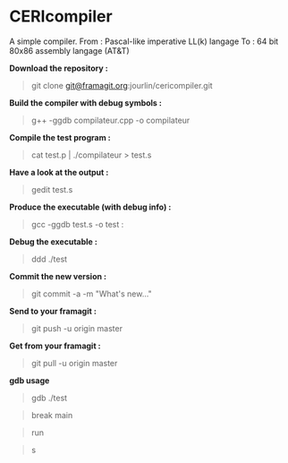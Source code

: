 # CERIcompiler

A simple compiler.
From : Pascal-like imperative LL(k) langage
To : 64 bit 80x86 assembly langage (AT&T)

**Download the repository :**

> git clone git@framagit.org:jourlin/cericompiler.git

**Build the compiler with debug symbols :**

> g++ -ggdb compilateur.cpp -o compilateur

**Compile the test program :**

> cat test.p | ./compilateur > test.s

**Have a look at the output :**

> gedit test.s

**Produce the executable (with debug info) :**

> gcc -ggdb test.s -o test :

**Debug the executable :**

> ddd ./test

**Commit the new version :**

> git commit -a -m "What's new..."

**Send to your framagit :**

> git push -u origin master

**Get from your framagit :**

> git pull -u origin master

**gdb usage**

> gdb ./test

> break main

> run

> s